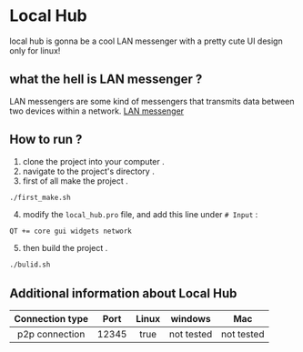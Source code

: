 # Local Hub
local hub is gonna be a cool LAN messenger with a pretty cute UI design only for linux!

## what the hell is LAN messenger ?
LAN messengers are some kind of messengers that transmits data between two devices within a network. [LAN messenger](https://en.wikipedia.org/wiki/LAN_messenger)

## How to run ?
1. clone the project into your computer .
2. navigate to the project's directory .
3. first of all make the project .
```bash
./first_make.sh
```
4. modify the `local_hub.pro` file, and add this line under `# Input` :
```
QT += core gui widgets network
```
5. then build the project .
```bash
./bulid.sh
```

## Additional information about Local Hub
| Connection type | Port | Linux | windows | Mac |
| :---: | :---: | :---: | :---: | :---: |
|p2p connection | 12345 | true | not tested | not tested |
